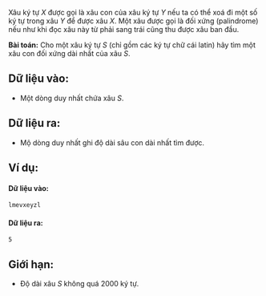 Xâu ký tự $X$ được gọi là xâu con của xâu ký tự $Y$ nếu ta có thể xoá đi một số ký tự trong xâu $Y$ để được xâu $X$.
Một xâu được gọi là đối xứng (palindrome) nếu như khi đọc xâu này từ phải sang trái cũng thu được xâu ban đầu.

**Bài toán:** Cho một xâu ký tự $S$ (chỉ gồm các ký tự chữ cái latin) hãy tìm một xâu con đối xứng dài nhất của xâu $S$.

## Dữ liệu vào:
- Một dòng duy nhất chứa xâu $S$.

## Dữ liệu ra:
- Mộ dòng duy nhất ghi độ dài sâu con dài nhất tìm được.

## Ví dụ:
#### Dữ liệu vào:
```
lmevxeyzl
```

#### Dữ liệu ra:
```
5
```

## Giới hạn:
- Độ dài xâu $S$ không quá $2000$ ký tự.